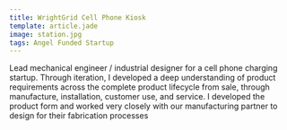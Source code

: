 ```yaml
---
title: WrightGrid Cell Phone Kiosk
template: article.jade
image: station.jpg
tags: Angel Funded Startup
---
```

Lead mechanical engineer / industrial designer for a cell phone charging startup. Through iteration, I developed a deep understanding of product requirements across the complete product lifecycle from sale, through manufacture, installation, customer use, and service. I developed the product form and worked very closely with our manufacturing partner to design for their fabrication processes
